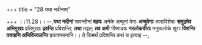 +++
title = "28 यथा नदीनाम्"

+++
।।11.28।। --,**यथा नदीनां** स्रवन्तीनां **बहवः** अनेके अम्बूनां वेगाः
**अम्बुवेगाः** त्वराविशेषाः **समुद्रमेव अभिमुखाः** प्रतिमुखाः
**द्रवन्ति** प्रविशन्ति; **तथा** तद्वत; **तव अमी** भीष्मादयः
**नरलोकवीराः** मनुष्यलोके शूराः **विशन्ति वक्त्राणि अभिविज्वलन्ति**
प्रकाशमानानि।। ते किमर्थं प्रविशन्ति कथं च इत्याह --,

